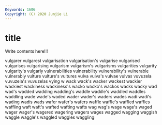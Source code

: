```yaml
---
Keywords: 1606
Copyright: (C) 2020 Junjie Li
---
```


# title

Write contents here!!!
 
vulgarer 
vulgarest 
vulgarisation 
vulgarisation's 
vulgarise 
vulgarised 
vulgarises 
vulgarising
vulgarism 
vulgarism's 
vulgarisms 
vulgarities 
vulgarity 
vulgarity's 
vulgarly 
vulnerabilities 
vulnerability 
vulnerability's
vulnerable 
vulnerably 
vulture 
vulture's 
vultures 
vulva 
vulva's 
vulvae 
vulvas 
vuvuzela
vuvuzela's 
vuvuzelas 
vying 
w 
wack 
wack's 
wacker 
wackest 
wackier 
wackiest
wackiness 
wackiness's 
wacko 
wacko's 
wackos 
wacks 
wacky 
wad 
wad's 
wadded
wadding 
wadding's 
waddle 
waddle's 
waddled 
waddles 
waddling 
wade 
wade's 
waded
wader 
wader's 
waders 
wades 
wadi 
wadi's 
wading 
wadis 
wads 
wafer
wafer's 
wafers 
waffle 
waffle's 
waffled 
waffles 
waffling 
waft 
waft's 
wafted
wafting 
wafts 
wag 
wag's 
wage 
wage's 
waged 
wager 
wager's 
wagered
wagering 
wagers 
wages 
wagged 
wagging 
waggish 
waggle 
waggle's 
waggled 
waggles
waggling 
